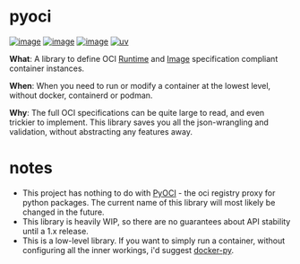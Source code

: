 # pyoci

[![image](https://img.shields.io/pypi/v/pyoci.svg)](https://pypi.python.org/pypi/pyoci)
[![image](https://img.shields.io/pypi/l/pyoci.svg)](https://pypi.python.org/pypi/pyoci)
[![image](https://img.shields.io/pypi/pyversions/pyoci.svg)](https://pypi.python.org/pypi/pyoci)
[![uv](https://img.shields.io/endpoint?url=https://raw.githubusercontent.com/astral-sh/uv/main/assets/badge/v0.json)](https://github.com/astral-sh/uv)

**What**: A library to define OCI [Runtime](https://github.com/opencontainers/runtime-spec) and [Image](https://github.com/opencontainers/image-spec) specification compliant container instances.

**When**: When you need to run or modify a container at the lowest level, without docker, containerd or podman.

**Why**: The full OCI specifications can be quite large to read, and even trickier to implement. This library saves you all the json-wrangling and validation, without abstracting any features away.

# notes

* This project has nothing to do with [PyOCI](https://github.com/AllexVeldman/pyoci) - the oci registry proxy for python packages. The current name of this library will most likely be changed in the future.
* This library is heavily WIP, so there are no guarantees about API stability until a 1.x release.
* This is a low-level library. If you want to simply run a container, without configuring all the inner workings, i'd suggest [docker-py](https://github.com/docker/docker-py).

